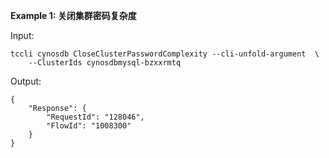 **Example 1: 关闭集群密码复杂度**



Input: 

```
tccli cynosdb CloseClusterPasswordComplexity --cli-unfold-argument  \
    --ClusterIds cynosdbmysql-bzxxrmtq
```

Output: 
```
{
    "Response": {
        "RequestId": "128046",
        "FlowId": "1008300"
    }
}
```

